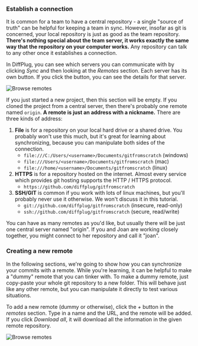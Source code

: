 ### Establish a connection

It is common for a team to have a central repository - a single "source of truth" can be helpful for keeping a team in sync.  However, insofar as git is concerned, your local repository is just as good as the team repository.  **There's nothing special about the team server, it works exactly the same way that the repository on your computer works.**  Any repository can talk to any other once it establishes a connection.

In DiffPlug, you can see which servers you can communicate with by clicking *Sync* and then looking at the *Remotes* section.  Each server has its own button.  If you click the button, you can see the details for that server.

![Browse remotes](Remotes_Browse.png)

If you just started a new project, then this section will be empty.  If you cloned the project from a central server, then there's probably one remote named `origin`.  **A remote is just an address with a nickname.**  There are three kinds of address:

1. **File**  is for a repository on your local hard drive or a shared drive.  You probably won't use this much, but it's great for learning about synchronizing, because you can manipulate both sides of the connection.
	+ `file:///C:/Users/<username>/Documents/gitfromscratch` (windows)
	+ `file:///Users/<username>/Documents/gitfromscratch` (mac)
	+ `file:///home/<username>/Documents/gitfromscratch` (linux)
2. **HTTPS** is for a repository hosted on the internet.  Almost every service which provides git hosting supports the HTTP / HTTPS protocol.
	+ `https://github.com/diffplug/gitfromscratch`
3. **SSH/GIT** is common if you work with lots of linux machines, but you'll probably never use it otherwise.  We won't discuss it in this tutorial.
	+ `git://github.com/diffplug/gitfromscratch` (insecure, read-only)
	+ `ssh://github.com/diffplug/gitfromscratch` (secure, read/write)

You can have as many remotes as you'd like, but usually there will be just one central server named "origin".  If you and Joan are working closely together, you might connect to her repository and call it "joan".

### Creating a new remote

In the following sections, we're going to show how you can synchronize your commits with a remote.  While you're learning, it can be helpful to make a "dummy" remote that you can tinker with.  To make a dummy remote, just copy-paste your whole git repository to a new folder.  This will behave just like any other remote, but you can manipulate it directly to test various situations.

To add a new remote (dummy or otherwise), click the *+* button in the *remotes* section.  Type in a name and the URL, and the remote will be added.  If you click *Download all*, it will download all the information in the given remote repository.

![Browse remotes](Remotes_Browse.png)